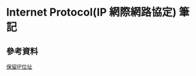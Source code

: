 # Internet Protocol(IP 網際網路協定) 筆記

## 參考資料

[保留IP位址](https://zh.wikipedia.org/zh-tw/%E4%BF%9D%E7%95%99IP%E5%9C%B0%E5%9D%80)
